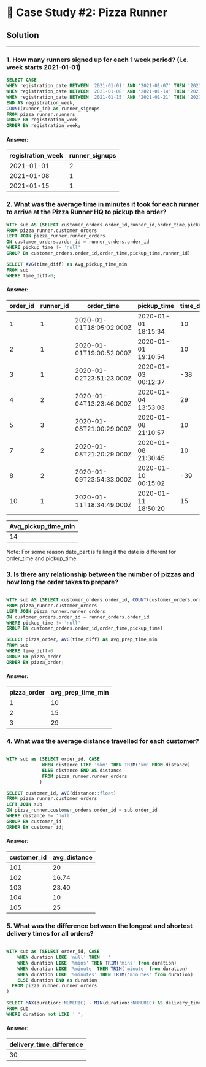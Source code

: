 # 🍜 Case Study #2: Pizza Runner

## Solution

***


### 1. How many runners signed up for each 1 week period? (i.e. week starts 2021-01-01)

````sql
SELECT CASE 
WHEN registration_date BETWEEN '2021-01-01' AND '2021-01-07' THEN '2021-01-01'
WHEN registration_date BETWEEN '2021-01-08' AND '2021-01-14' THEN '2021-01-08'
WHEN registration_date BETWEEN '2021-01-15' AND '2021-01-21' THEN '2021-01-15'
END AS registration_week,
COUNT(runner_id) as runner_signups
FROM pizza_runner.runners
GROUP BY registration_week
ORDER BY registration_week;
````

#### Answer:
| registration_week | runner_signups |
| ----------------  |  ------------  |           
|     2021-01-01    |       2        |
|     2021-01-08    |       1        |
|     2021-01-15    |       1        |


### 2. What was the average time in minutes it took for each runner to arrive at the Pizza Runner HQ to pickup the order?

````sql
WITH sub AS (SELECT customer_orders.order_id,runner_id,order_time,pickup_time, DATE_PART('minute', pickup_time::TIME - order_time::TIME) AS time_diff
FROM pizza_runner.customer_orders
LEFT JOIN pizza_runner.runner_orders
ON customer_orders.order_id = runner_orders.order_id
WHERE pickup_time != 'null'
GROUP BY customer_orders.order_id,order_time,pickup_time,runner_id)

SELECT AVG(time_diff) as Avg_pickup_time_min
FROM sub
WHERE time_diff>0;
````

#### Answer:

| order_id | runner_id | order_time               | pickup_time         | time_diff |
| -------- | --------- | ------------------------ | ------------------- | --------- |
| 1        | 1         | 2020-01-01T18:05:02.000Z | 2020-01-01 18:15:34 | 10        |
| 2        | 1         | 2020-01-01T19:00:52.000Z | 2020-01-01 19:10:54 | 10        |
| 3        | 1         | 2020-01-02T23:51:23.000Z | 2020-01-03 00:12:37 | -38       |
| 4        | 2         | 2020-01-04T13:23:46.000Z | 2020-01-04 13:53:03 | 29        |
| 5        | 3         | 2020-01-08T21:00:29.000Z | 2020-01-08 21:10:57 | 10        |
| 7        | 2         | 2020-01-08T21:20:29.000Z | 2020-01-08 21:30:45 | 10        |
| 8        | 2         | 2020-01-09T23:54:33.000Z | 2020-01-10 00:15:02 | -39       |
| 10       | 1         | 2020-01-11T18:34:49.000Z | 2020-01-11 18:50:20 | 15        |

| Avg_pickup_time_min |
| ----------------    |        
|     14              | 


Note: For some reason date_part is failing if the date is different for order_time and pickup_time.


### 3. Is there any relationship between the number of pizzas and how long the order takes to prepare?

````sql

WITH sub AS (SELECT customer_orders.order_id, COUNT(customer_orders.order_id) AS pizza_order,order_time,pickup_time, DATE_PART('minute', pickup_time::TIME - order_time::TIME) AS time_diff
FROM pizza_runner.customer_orders
LEFT JOIN pizza_runner.runner_orders
ON customer_orders.order_id = runner_orders.order_id
WHERE pickup_time != 'null'
GROUP BY customer_orders.order_id,order_time,pickup_time)

SELECT pizza_order, AVG(time_diff) as avg_prep_time_min
FROM sub
WHERE time_diff>0
GROUP BY pizza_order
ORDER BY pizza_order;
````

#### Answer:

| pizza_order | avg_prep_time_min |
| ----------- | ----------------- |
| 1           | 10                |
| 2           | 15                |
| 3           | 29                |


### 4. What was the average distance travelled for each customer?

````sql

WITH sub as (SELECT order_id, CASE
             WHEN distance LIKE '%km' THEN TRIM('km' FROM distance)
             ELSE distance END AS distance
             FROM pizza_runner.runner_orders
            )

SELECT customer_id, AVG(distance::float)
FROM pizza_runner.customer_orders
LEFT JOIN sub
ON pizza_runner.customer_orders.order_id = sub.order_id
WHERE distance != 'null'
GROUP BY customer_id
ORDER BY customer_id;

````

#### Answer:

| customer_id | avg_distance |
| ----------- | ------------ |
| 101         | 20           |
| 102         | 16.74        |
| 103         | 23.40        |
| 104         | 10           |
| 105         | 25           |


### 5. What was the difference between the longest and shortest delivery times for all orders?

````sql

WITH sub as (SELECT order_id, CASE
    WHEN duration LIKE 'null' THEN ' ' 
    WHEN duration LIKE '%mins' THEN TRIM('mins' from duration) 
    WHEN duration LIKE '%minute' THEN TRIM('minute' from duration)        
    WHEN duration LIKE '%minutes' THEN TRIM('minutes' from duration)
    ELSE duration END as duration	
  FROM pizza_runner.runner_orders		
)
 
SELECT MAX(duration::NUMERIC) - MIN(duration::NUMERIC) AS delivery_time_difference
FROM sub
WHERE duration not LIKE ' ';

````

#### Answer:

| delivery_time_difference |
| ------------------------ |
|           30             |
